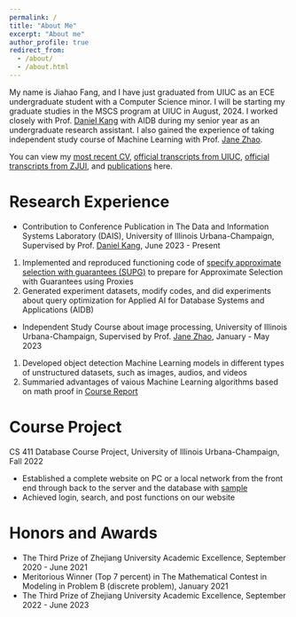 ```yaml
---
permalink: /
title: "About Me"
excerpt: "About me"
author_profile: true
redirect_from: 
  - /about/
  - /about.html
---
```


My name is Jiahao Fang, and I have just graduated from UIUC as an ECE undergraduate student with a Computer Science minor. I will be starting my graduate studies in the MSCS program at UIUC in August, 2024. I worked closely with Prof. [Daniel Kang](https://ddkang.github.io/) with AIDB during my senior year as an undergraduate research assistant. I also gained the experience of taking independent study course of Machine Learning with Prof. [Jane Zhao](https://zhizhenz.ece.illinois.edu/).

You can view my [most recent CV](https://JiahaoFang77.github.io/files/Jiahao_Fang_CV.pdf), [official transcripts from UIUC](https://JiahaoFang77.github.io/files/Jiahao_Fang_UIUC_Official_Transcript.pdf), [official transcripts from ZJUI](https://JiahaoFang77.github.io/files/Jiahao_Fang_ZJUI_Official_Transcript.pdf), and [publications](https://jiahaofang77.github.io/publications/) here.


Research Experience
======
- Contribution to Conference Publication in The Data and Information Systems Laboratory (DAIS), University of Illinois Urbana-Champaign, Supervised by Prof. [Daniel Kang](https://ddkang.github.io/), June 2023 - Present
1. Implemented and reproduced functioning code of [specify approximate selection with guarantees (SUPG)](https://github.com/JiahaoFang77/supg) to prepare for Approximate Selection with Guarantees using Proxies
2. Generated experiment datasets, modify codes, and did experiments about query optimization for Applied AI for Database Systems and Applications (AIDB)

- Independent Study Course about image processing, University of Illinois Urbana-Champaign, Supervised by Prof. [Jane Zhao](https://zhizhenz.ece.illinois.edu/), January - May 2023
1. Developed object detection Machine Learning models in different types of unstructured datasets, such as images, audios, and videos
2. Summaried advantages of vaious Machine Learning algorithms based on math proof in [Course Report](https://github.com/JiahaoFang77/397_23_Spring)


Course Project
======
CS 411 Database Course Project, University of Illinois Urbana-Champaign, Fall 2022
- Established a complete website on PC or a local network from the front end through back to the server and the database with [sample](https://github.com/JiahaoFang77/Datasystem_project)
- Achieved login, search, and post functions on our website


Honors and Awards
======
- The Third Prize of Zhejiang University Academic Excellence, September 2020 - June 2021
- Meritorious Winner (Top 7 percent) in The Mathematical Contest in Modeling in Problem B (discrete problem), January 2021
- The Third Prize of Zhejiang University Academic Excellence, September 2022 - June 2023
